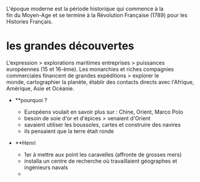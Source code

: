 L'époque moderne est la période historique qui commence à la fin du Moyen-Age et se termine à la Révolution Française (1789) pour les Histories Français. 

# les grandes découvertes

L’expression > explorations maritimes entreprises > puissances  européennes (15 et 16-ème). 
Les monarchies et riches compagnies commerciales financent de grandes expéditions > explorer le monde, cartographier la planète, établir des contacts directs avec l'Afrique, Amérique, Asie et Océanie.

- **pourquoi ?
	- Européens voulait en savoir plus sur : Chine, Orient, Marco Polo 
	- besoin de soie d'or et d'épices > venaient d'Orient
	- savaient utiliser les boussoles, cartes et construire des navires
	- ils pensaient que la terre était ronde 

- **Henri
	- 1er à mettre aux point les caravelles (affronte de grosses mers)
	- installa un centre de recherche où travaillaient géographes et ingénieurs navals
	- 